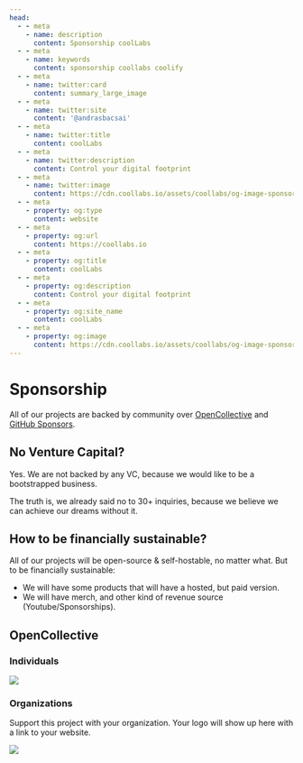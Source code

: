 ```yaml
---
head:
  - - meta
    - name: description
      content: Sponsorship coolLabs
  - - meta
    - name: keywords
      content: sponsorship coollabs coolify 
  - - meta
    - name: twitter:card
      content: summary_large_image
  - - meta
    - name: twitter:site
      content: '@andrasbacsai'
  - - meta
    - name: twitter:title
      content: coolLabs
  - - meta
    - name: twitter:description
      content: Control your digital footprint
  - - meta
    - name: twitter:image
      content: https://cdn.coollabs.io/assets/coollabs/og-image-sponsorship.png
  - - meta
    - property: og:type
      content: website
  - - meta
    - property: og:url
      content: https://coollabs.io
  - - meta
    - property: og:title
      content: coolLabs
  - - meta
    - property: og:description
      content: Control your digital footprint
  - - meta
    - property: og:site_name
      content: coolLabs
  - - meta
    - property: og:image
      content: https://cdn.coollabs.io/assets/coollabs/og-image-sponsorship.png
---
```

# Sponsorship

All of our projects are backed by community over [OpenCollective](https://opencollective.com/coollabsio) and [GitHub Sponsors](https://github.com/sponsors/coollabsio).

## No Venture Capital?

Yes. We are not backed by any VC, because we would like to be a bootstrapped business. 

The truth is, we already said no to 30+ inquiries, because we believe we can achieve our dreams without it.

## How to be financially sustainable?
All of our projects will be open-source & self-hostable, no matter what. But to be financially sustainable:

- We will have some products that will have a hosted, but paid version.
- We will have merch, and other kind of revenue source (Youtube/Sponsorships).

## OpenCollective
### Individuals

<a href="https://opencollective.com/coollabsio"><img src="https://opencollective.com/coollabsio/individuals.svg?width=890"></a>

### Organizations

Support this project with your organization. Your logo will show up here with a link to your website. 

<a href="https://opencollective.com/coollabsio/organization/0/website"><img src="https://opencollective.com/coollabsio/organization/0/avatar.svg"></a>
